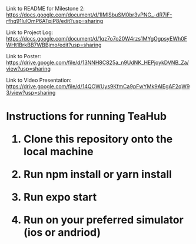 Link to README for Milestone 2: https://docs.google.com/document/d/1IMlSbuSM0br3vPNG_-dR7iF-rfhq91lulOmP6ATpjP8/edit?usp=sharing

Link to Project Log: https://docs.google.com/document/d/1qz7o7o20W4rzs1MYgOgpsyEWh0FWHt1BrkBB7WBBjmo/edit?usp=sharing 

Link to Poster: https://drive.google.com/file/d/13NNH8C825a_n9UdNK_HEPjoykDVNB_Za/view?usp=sharing

Link to Video Presentation: https://drive.google.com/file/d/14QOWUys9KfmCa9pFwYMk9AlEgAF2qW93/view?usp=sharing

<H1> 
Instructions for running TeaHub 

1. Clone this repository onto the local machine 

2. Run npm install or yarn install 

3. Run expo start 

4. Run on your preferred simulator (ios or andriod) 
